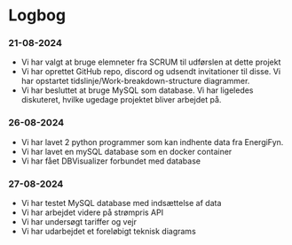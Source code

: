 # Logbog

### 21-08-2024

- Vi har valgt at bruge elemneter fra SCRUM til udførslen at dette projekt
- Vi har oprettet GitHub repo, discord og udsendt invitationer til disse. Vi har opstartet tidslinje/Work-breakdown-structure diagrammer.
- Vi har besluttet at bruge MySQL som database. Vi har ligeledes diskuteret, hvilke ugedage projektet bliver arbejdet på.

### 26-08-2024

- Vi har lavet 2 python programmer som kan indhente data fra EnergiFyn.
- Vi har lavet en mySQL database som en docker container
- Vi har fået DBVisualizer forbundet med database

### 27-08-2024

- Vi har testet MySQL database med indsættelse af data
- Vi har arbejdet videre på strømpris API
- Vi har undersøgt tariffer og vejr
- Vi har udarbejdet et foreløbigt teknisk diagrams
